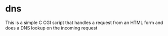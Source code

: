 dns
===
This is a simple C CGI script that handles a request from an HTML form and does a DNS lookup on the incoming request
